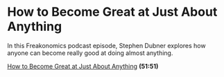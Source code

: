 # How to Become Great at Just About Anything

In this Freakonomics podcast episode, Stephen Dubner explores how anyone can become really good at doing almost anything.

[How to Become Great at Just About Anything](http://freakonomics.com/podcast/peak/) **(51:51)**
